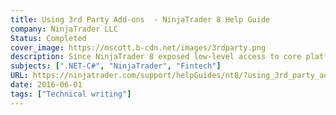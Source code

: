 ```yaml
---
title: Using 3rd Party Add-ons  - NinjaTrader 8 Help Guide
company: NinjaTrader LLC
Status: Completed
cover_image: https://mscott.b-cdn.net/images/3rdparty.png
description: Since NinjaTrader 8 exposed low-level access to core platform technologies, it sometimes left a risk for users to install scripts that could introduce instability or insecurity to their platform. This was an informational guide to help make users aware of the risks of installing 3rd party add-ons and how to deal with some of the common issues as a result.
subjects: [".NET-C#", "NinjaTrader", "Fintech"]
URL: https://ninjatrader.com/support/helpGuides/nt8/?using_3rd_party_add-ons.htm
date: 2016-06-01
tags: ["Technical writing"]
---
```


<!-- @format -->
